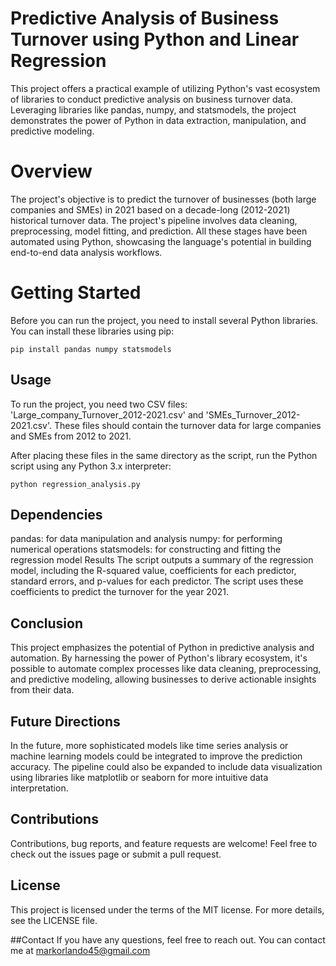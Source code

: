 # Predictive Analysis of Business Turnover using Python and Linear Regression
This project offers a practical example of utilizing Python's vast ecosystem of libraries to conduct predictive analysis on business turnover data. Leveraging libraries like pandas, numpy, and statsmodels, the project demonstrates the power of Python in data extraction, manipulation, and predictive modeling.

# Overview
The project's objective is to predict the turnover of businesses (both large companies and SMEs) in 2021 based on a decade-long (2012-2021) historical turnover data. The project's pipeline involves data cleaning, preprocessing, model fitting, and prediction. All these stages have been automated using Python, showcasing the language's potential in building end-to-end data analysis workflows.

# Getting Started
Before you can run the project, you need to install several Python libraries. You can install these libraries using pip:

```
pip install pandas numpy statsmodels
```

## Usage
To run the project, you need two CSV files: 'Large_company_Turnover_2012-2021.csv' and 'SMEs_Turnover_2012-2021.csv'. These files should contain the turnover data for large companies and SMEs from 2012 to 2021.

After placing these files in the same directory as the script, run the Python script using any Python 3.x interpreter:

```
python regression_analysis.py
```

## Dependencies
pandas: for data manipulation and analysis
numpy: for performing numerical operations
statsmodels: for constructing and fitting the regression model
Results
The script outputs a summary of the regression model, including the R-squared value, coefficients for each predictor, standard errors, and p-values for each predictor. The script uses these coefficients to predict the turnover for the year 2021.

## Conclusion
This project emphasizes the potential of Python in predictive analysis and automation. By harnessing the power of Python's library ecosystem, it's possible to automate complex processes like data cleaning, preprocessing, and predictive modeling, allowing businesses to derive actionable insights from their data.

## Future Directions
In the future, more sophisticated models like time series analysis or machine learning models could be integrated to improve the prediction accuracy. The pipeline could also be expanded to include data visualization using libraries like matplotlib or seaborn for more intuitive data interpretation.

## Contributions
Contributions, bug reports, and feature requests are welcome! Feel free to check out the issues page or submit a pull request.

## License
This project is licensed under the terms of the MIT license. For more details, see the LICENSE file.

##Contact
If you have any questions, feel free to reach out. You can contact me at markorlando45@gmail.com 